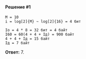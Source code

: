 #### Решение #1
```
M = 10
i = log[2]{M} ~ log[2]{16} = 4 бит

Iо = 4 * 8 = 32 бит = 4 байт
I60 = 60(4 + 4 + Iд) = 900 байт
4 + 4 + Iд = 15 байт
Iд = 7 байт
```

**Ответ:** 7.
